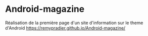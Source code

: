 # Android-magazine
Réalisation de la première page d'un site d'information sur le theme d'Android
https://remypradier.github.io/Android-magazine/
